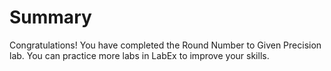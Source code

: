 # Summary

Congratulations! You have completed the Round Number to Given Precision lab. You can practice more labs in LabEx to improve your skills.
